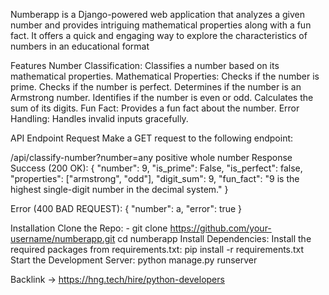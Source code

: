 Numberapp is a Django-powered web application that analyzes a given number and provides intriguing mathematical properties along with a fun fact. It offers a quick and engaging way to explore the characteristics of numbers in an educational format


Features
Number Classification: Classifies a number based on its mathematical properties.
Mathematical Properties:
Checks if the number is prime.
Checks if the number is perfect.
Determines if the number is an Armstrong number.
Identifies if the number is even or odd.
Calculates the sum of its digits.
Fun Fact: Provides a fun fact about the number.
Error Handling: Handles invalid inputs gracefully.


API Endpoint
Request
Make a GET request to the following endpoint:

/api/classify-number?number=any positive whole number
Response
Success (200 OK):
{
  "number": 9,
  "is_prime": False,
  "is_perfect": false,
  "properties": ["armstrong", "odd"],
  "digit_sum": 9,
  "fun_fact": "9 is the highest single-digit number in the decimal system."
}


Error (400 BAD REQUEST):
{
  "number": a,
  "error": true
}

Installation
Clone the Repo: - git clone https://github.com/your-username/numberapp.git
cd numberapp
Install Dependencies:
Install the required packages from requirements.txt:
pip install -r requirements.txt
Start the Development Server:
python manage.py runserver

Backlink -> https://hng.tech/hire/python-developers